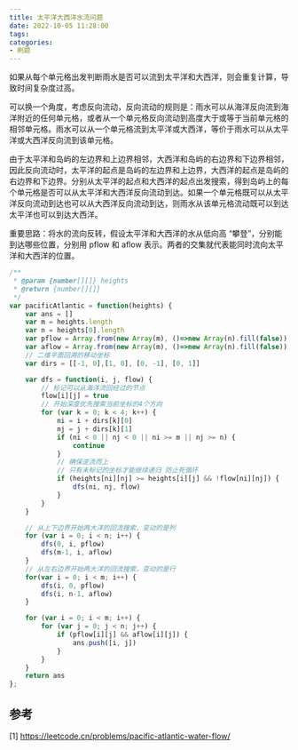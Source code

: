 ```yaml
---
title: 太平洋大西洋水流问题
date: 2022-10-05 11:28:00
tags:
categories:
- 刷题
---
```


如果从每个单元格出发判断雨水是否可以流到太平洋和大西洋，则会重复计算，导致时间复杂度过高。

可以换一个角度，考虑反向流动，反向流动的规则是：雨水可以从海洋反向流到海洋附近的任何单元格，或者从一个单元格反向流动到高度大于或等于当前单元格的相邻单元格。雨水可以从一个单元格流到太平洋或大西洋，等价于雨水可以从太平洋或大西洋反向流到该单元格。

由于太平洋和岛屿的左边界和上边界相邻，大西洋和岛屿的右边界和下边界相邻，因此反向流动时，太平洋的起点是岛屿的左边界和上边界，大西洋的起点是岛屿的右边界和下边界。分别从太平洋的起点和大西洋的起点出发搜索，得到岛屿上的每个单元格是否可以从太平洋和大西洋反向流动到达。如果一个单元格既可以从太平洋反向流动到达也可以从大西洋反向流动到达，则雨水从该单元格流动既可以到达太平洋也可以到达大西洋。

重要思路：将水的流向反转，假设太平洋和大西洋的水从低向高 “攀登”，分别能到达哪些位置，分别用 pflow 和 aflow 表示。两者的交集就代表能同时流向太平洋和大西洋的位置。

```javascript
/**
 * @param {number[][]} heights
 * @return {number[][]}
 */
var pacificAtlantic = function(heights) {
    var ans = []
    var m = heights.length
    var n = heights[0].length
    var pflow = Array.from(new Array(m), ()=>new Array(n).fill(false))
    var aflow = Array.from(new Array(m), ()=>new Array(n).fill(false))
    // 二维平面回溯的移动坐标
    var dirs = [[-1, 0],[1, 0], [0, -1], [0, 1]]

    var dfs = function(i, j, flow) {
        // 标记可以从海洋流回经过的节点
        flow[i][j] = true
        // 开始深度优先搜索当前坐标的4个方向
        for (var k = 0; k < 4; k++) {
            ni = i + dirs[k][0]
            nj = j + dirs[k][1]
            if (ni < 0 || nj < 0 || ni >= m || nj >= n) {
                continue
            }
            // 确保逆流而上
            // 只有未标记的坐标才能继续递归 防止死循环
            if (heights[ni][nj] >= heights[i][j] && !flow[ni][nj]) {
                dfs(ni, nj, flow)
            }
        }
    }

    // 从上下边界开始两大洋的回流搜索，变动的是列
    for (var i = 0; i < n; i++) {
        dfs(0, i, pflow)
        dfs(m-1, i, aflow)
    }
    // 从左右边界开始两大洋的回流搜索，变动的是行
    for(var i = 0; i < m; i++) {
        dfs(i, 0, pflow)
        dfs(i, n-1, aflow)
    }

    for (var i = 0; i < m; i++) {
        for (var j = 0; j < n; j++) {
            if (pflow[i][j] && aflow[i][j]) {
                ans.push([i, j])
            }
        }
    }
    return ans
};
```

## 参考
[1] https://leetcode.cn/problems/pacific-atlantic-water-flow/